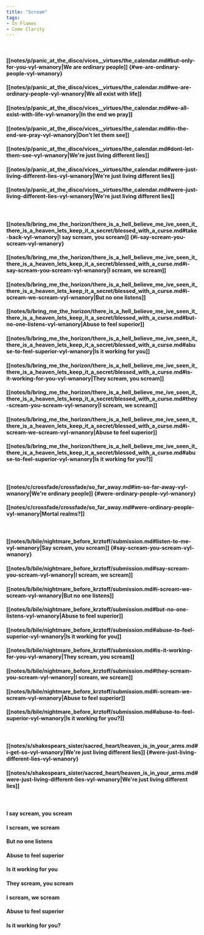 ```yaml
---
title: "Scream"
tags:
- In Flames
- Come Clarity
---
```

&nbsp;
#### [[notes/p/panic_at_the_disco/vices__virtues/the_calendar.md#but-only-for-you-vyl-wnanory|We are ordinary people]] {#we-are-ordinary-people-vyl-wnanory}
#### [[notes/p/panic_at_the_disco/vices__virtues/the_calendar.md#we-are-ordinary-people-vyl-wnanory|We all exist with life]]
#### [[notes/p/panic_at_the_disco/vices__virtues/the_calendar.md#we-all-exist-with-life-vyl-wnanory|In the end we pray]]
#### [[notes/p/panic_at_the_disco/vices__virtues/the_calendar.md#in-the-end-we-pray-vyl-wnanory|Don't let them see]]
#### [[notes/p/panic_at_the_disco/vices__virtues/the_calendar.md#dont-let-them-see-vyl-wnanory|We're just living different lies]]
#### [[notes/p/panic_at_the_disco/vices__virtues/the_calendar.md#were-just-living-different-lies-vyl-wnanory|We're just living different lies]]
#### [[notes/p/panic_at_the_disco/vices__virtues/the_calendar.md#were-just-living-different-lies-vyl-wnanory|We're just living different lies]]
&nbsp;
#### [[notes/b/bring_me_the_horizon/there_is_a_hell_believe_me_ive_seen_it_there_is_a_heaven_lets_keep_it_a_secret/blessed_with_a_curse.md#take-back-vyl-wnanory|I say scream, you scream]] {#i-say-scream-you-scream-vyl-wnanory}
#### [[notes/b/bring_me_the_horizon/there_is_a_hell_believe_me_ive_seen_it_there_is_a_heaven_lets_keep_it_a_secret/blessed_with_a_curse.md#i-say-scream-you-scream-vyl-wnanory|I scream, we scream]]
#### [[notes/b/bring_me_the_horizon/there_is_a_hell_believe_me_ive_seen_it_there_is_a_heaven_lets_keep_it_a_secret/blessed_with_a_curse.md#i-scream-we-scream-vyl-wnanory|But no one listens]]
#### [[notes/b/bring_me_the_horizon/there_is_a_hell_believe_me_ive_seen_it_there_is_a_heaven_lets_keep_it_a_secret/blessed_with_a_curse.md#but-no-one-listens-vyl-wnanory|Abuse to feel superior]]
#### [[notes/b/bring_me_the_horizon/there_is_a_hell_believe_me_ive_seen_it_there_is_a_heaven_lets_keep_it_a_secret/blessed_with_a_curse.md#abuse-to-feel-superior-vyl-wnanory|Is it working for you]]
#### [[notes/b/bring_me_the_horizon/there_is_a_hell_believe_me_ive_seen_it_there_is_a_heaven_lets_keep_it_a_secret/blessed_with_a_curse.md#is-it-working-for-you-vyl-wnanory|They scream, you scream]]
#### [[notes/b/bring_me_the_horizon/there_is_a_hell_believe_me_ive_seen_it_there_is_a_heaven_lets_keep_it_a_secret/blessed_with_a_curse.md#they-scream-you-scream-vyl-wnanory|I scream, we scream]]
#### [[notes/b/bring_me_the_horizon/there_is_a_hell_believe_me_ive_seen_it_there_is_a_heaven_lets_keep_it_a_secret/blessed_with_a_curse.md#i-scream-we-scream-vyl-wnanory|Abuse to feel superior]]
#### [[notes/b/bring_me_the_horizon/there_is_a_hell_believe_me_ive_seen_it_there_is_a_heaven_lets_keep_it_a_secret/blessed_with_a_curse.md#abuse-to-feel-superior-vyl-wnanory|Is it working for you?]]
&nbsp;
#### [[notes/c/crossfade/crossfade/so_far_away.md#im-so-far-away-vyl-wnanory|We're ordinary people]] {#were-ordinary-people-vyl-wnanory}
#### [[notes/c/crossfade/crossfade/so_far_away.md#were-ordinary-people-vyl-wnanory|Mortal realms?]]
&nbsp;
#### [[notes/b/bile/nightmare_before_krztoff/submission.md#listen-to-me-vyl-wnanory|Say scream, you scream]] {#say-scream-you-scream-vyl-wnanory}
#### [[notes/b/bile/nightmare_before_krztoff/submission.md#say-scream-you-scream-vyl-wnanory|I scream, we scream]]
#### [[notes/b/bile/nightmare_before_krztoff/submission.md#i-scream-we-scream-vyl-wnanory|But no one listens]]
#### [[notes/b/bile/nightmare_before_krztoff/submission.md#but-no-one-listens-vyl-wnanory|Abuse to feel superior]]
#### [[notes/b/bile/nightmare_before_krztoff/submission.md#abuse-to-feel-superior-vyl-wnanory|Is it working for you]]
#### [[notes/b/bile/nightmare_before_krztoff/submission.md#is-it-working-for-you-vyl-wnanory|They scream, you scream]]
#### [[notes/b/bile/nightmare_before_krztoff/submission.md#they-scream-you-scream-vyl-wnanory|I scream, we scream]]
#### [[notes/b/bile/nightmare_before_krztoff/submission.md#i-scream-we-scream-vyl-wnanory|Abuse to feel superior]]
#### [[notes/b/bile/nightmare_before_krztoff/submission.md#abuse-to-feel-superior-vyl-wnanory|Is it working for you?]]
&nbsp;
#### [[notes/s/shakespears_sister/sacred_heart/heaven_is_in_your_arms.md#i-get-so-vyl-wnanory|We're just living different lies]] {#were-just-living-different-lies-vyl-wnanory}
#### [[notes/s/shakespears_sister/sacred_heart/heaven_is_in_your_arms.md#were-just-living-different-lies-vyl-wnanory|We're just living different lies]]
&nbsp;
#### I say scream, you scream
#### I scream, we scream
#### But no one listens
#### Abuse to feel superior
#### Is it working for you
#### They scream, you scream
#### I scream, we scream
#### Abuse to feel superior
#### Is it working for you?
